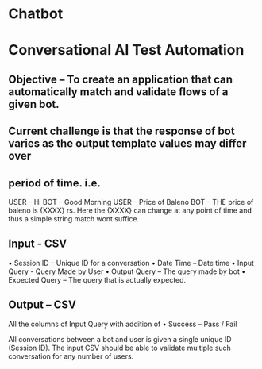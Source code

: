 # Chatbot

# Conversational AI Test Automation

## Objective – To create an application that can automatically match and validate flows of a given bot.
## Current challenge is that the response of bot varies as the output template values may differ over
## period of time. i.e.
USER – Hi
BOT – Good Morning
USER – Price of Baleno
BOT – THE price of baleno is {XXXX} rs.
Here the {XXXX} can change at any point of time and thus a simple string match wont suffice.

## Input - CSV

• Session ID – Unique ID for a conversation
• Date Time – Date time
• Input Query - Query Made by User
• Output Query – The query made by bot
• Expected Query – The query that is actually expected.

## Output – CSV
All the columns of Input Query with addition of
• Success – Pass / Fail

All conversations between a bot and user is given a single unique ID (Session ID). The input CSV
should be able to validate multiple such conversation for any number of users.
